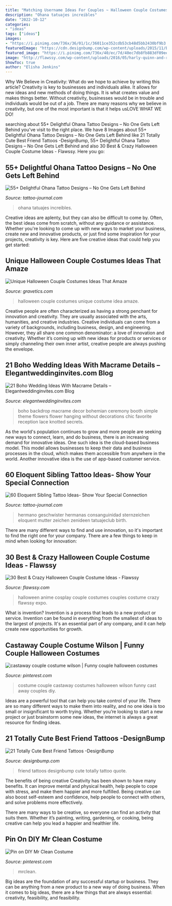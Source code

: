 ```yaml
---
title: "Matching Username Ideas For Couples ~ Halloween Couple Costumes Unique Costume Idea Amaze"
description: "Ohana tatuajes increibles"
date: "2022-10-12"
categories:
- "ideas"
tags: ["ideas"]
images:
- "https://i.pinimg.com/736x/36/01/1c/36011ce352cdb53cb48d5bb2430bf9b3.jpg"
featuredImage: "https://cdn.designbump.com/wp-content/uploads/2015/11/Best-Friend-Tattoo-Quote-On-Back.png"
featured_image: "https://i.pinimg.com/736x/40/ec/7d/40ec7db8fb883df09eebd68701540d1d--couple-costume-dynamic-duos.jpg"
image: "http://flawssy.com/wp-content/uploads/2016/05/harly-quinn-and-robin.jpg"
ShowToc: true
author: "Elisha Jenkins"
---
```



Why We Believe in Creativity: What do we hope to achieve by writing this article?
Creativity is key to businesses and individuals alike. It allows for new ideas and new methods of doing things. It is what creates value and makes things better. Without creativity, businesses would be in trouble and individuals would be out of a job. There are many reasons why we believe in creativity, but one of the most important is that it helps usLOVE WHAT WE DO!

	

		
searching about 55+ Delightful Ohana Tattoo Designs – No One Gets Left Behind you've visit to the right place. We have 8 Images about 55+ Delightful Ohana Tattoo Designs – No One Gets Left Behind like 21 Totally Cute Best Friend Tattoos -DesignBump, 55+ Delightful Ohana Tattoo Designs – No One Gets Left Behind and also 30 Best &amp; Crazy Halloween Couple Costume Ideas - Flawssy. Here you go:
		
    
## 55+ Delightful Ohana Tattoo Designs – No One Gets Left Behind

<img loading=lazy src="https://tattoo-journal.com/wp-content/uploads/2017/01/Ohana-Tattoo-38-765x765.jpg" onerror="this.onerror=null;this.src='https://tse2.mm.bing.net/th?id=OIP.-Kv7bqNfBpQZe61lXLjf9gHaHa&amp;pid=15.1';" alt="55+ Delightful Ohana Tattoo Designs – No One Gets Left Behind">

_Source: tattoo-journal.com_

>ohana tatuajes increibles. 

	

Creative ideas are aplenty, but they can also be difficult to come by. Often, the best ideas come from scratch, without any guidance or assistance. Whether you're looking to come up with new ways to market your business, create new and innovative products, or just find some inspiration for your projects, creativity is key. Here are five creative ideas that could help you get started: 

    
## Unique Halloween Couple Costumes Ideas That Amaze

<img loading=lazy src="https://www.gravetics.com/wp-content/uploads/2017/07/GREAT-Couple-Halloween-Costume-Idea.jpg" onerror="this.onerror=null;this.src='https://tse4.mm.bing.net/th?id=OIP.c4WM9ZNeFJETmRgkAmc7AgHaNB&amp;pid=15.1';" alt="Unique Halloween Couple Costumes Ideas That Amaze">

_Source: gravetics.com_

>halloween couple costumes unique costume idea amaze. 

	

Creative people are often characterized as having a strong penchant for innovation and creativity. They are usually associated with the arts, humanities, and creative industries. Creative individuals can come from a variety of backgrounds, including business, design, and engineering. However, they all share one common denominator: a love of innovation and creativity. Whether it’s coming up with new ideas for products or services or simply channeling their own inner artist, creative people are always pushing the envelope.

    
## 21 Boho Wedding Ideas With Macrame Details – Elegantweddinginvites.com Blog

<img loading=lazy src="https://www.elegantweddinginvites.com/wedding-blog/wp-content/uploads/2015/11/boho-wedding-ideas-macrame-ceremony-backdrop.jpg" onerror="this.onerror=null;this.src='https://tse3.mm.bing.net/th?id=OIP.CqNCYCU6EkFrQtWuL8Oz4wHaKI&amp;pid=15.1';" alt="21 Boho Wedding Ideas With Macrame Details – Elegantweddinginvites.com Blog">

_Source: elegantweddinginvites.com_

>boho backdrop macrame decor bohemian ceremony booth simple theme flowers flower hanging without decorations chic favorite reception lace knotted secrets. 

	

As the world's population continues to grow and more people are seeking new ways to connect, learn, and do business, there is an increasing demand for innovative ideas. One such idea is the cloud-based business model. This model allows businesses to keep their data and business processes in the cloud, which makes them accessible from anywhere in the world. Another innovative idea is the use of app-based customer service.

    
## 60 Eloquent Sibling Tattoo Ideas- Show Your Special Connection

<img loading=lazy src="https://tattoo-journal.com/wp-content/uploads/2016/09/sibling-tattoo39.jpg" onerror="this.onerror=null;this.src='https://tse1.mm.bing.net/th?id=OIP.81jk9sB9cGnQRNprKIQUGwHaHa&amp;pid=15.1';" alt="60 Eloquent Sibling Tattoo Ideas- Show Your Special Connection">

_Source: tattoo-journal.com_

>hermano geschwister hermanas consanguinidad sternzeichen eloquent mutter zeichen zenideen tatuajeclub birth. 

	

There are many different ways to find and use innovation, so it's important to find the right one for your company. There are a few things to keep in mind when looking for innovation: 

    
## 30 Best &amp; Crazy Halloween Couple Costume Ideas - Flawssy

<img loading=lazy src="http://flawssy.com/wp-content/uploads/2016/05/harly-quinn-and-robin.jpg" onerror="this.onerror=null;this.src='https://tse1.mm.bing.net/th?id=OIP.6q_rnF9IHwfpKeWMpo6vNQHaMg&amp;pid=15.1';" alt="30 Best &amp; Crazy Halloween Couple Costume Ideas - Flawssy">

_Source: flawssy.com_

>halloween anime cosplay couple costumes couples costume crazy flawssy expo. 

	

What is invention?
Invention is a process that leads to a new product or service. Invention can be found in everything from the smallest of ideas to the largest of projects. It's an essential part of any company, and it can help create new opportunities for growth.

    
## Castaway Couple Costume Wilson | Funny Couple Halloween Costumes

<img loading=lazy src="https://i.pinimg.com/736x/40/ec/7d/40ec7db8fb883df09eebd68701540d1d--couple-costume-dynamic-duos.jpg" onerror="this.onerror=null;this.src='https://tse1.mm.bing.net/th?id=OIP.nsO36poVMTz5cFRAMmB0JQHaKu&amp;pid=15.1';" alt="castaway couple costume wilson | Funny couple halloween costumes">

_Source: pinterest.com_

>costume couple castaway costumes halloween wilson funny cast away couples diy. 

	

Ideas are a powerful tool that can help you take control of your life. There are so many different ways to make them into reality, and no one idea is too small or insignificant to worth trying. Whether you’re looking to start a new project or just brainstorm some new ideas, the internet is always a great resource for finding ideas.

    
## 21 Totally Cute Best Friend Tattoos -DesignBump

<img loading=lazy src="https://cdn.designbump.com/wp-content/uploads/2015/11/Best-Friend-Tattoo-Quote-On-Back.png" onerror="this.onerror=null;this.src='https://tse2.mm.bing.net/th?id=OIP.Y0iyTU8ExU7MO2QWvmTjAwAAAA&amp;pid=15.1';" alt="21 Totally Cute Best Friend Tattoos -DesignBump">

_Source: designbump.com_

>friend tattoos designbump cute totally tattoo quote. 

	

The benefits of being creative
Creativity has been shown to have many benefits. It can improve mental and physical health, help people to cope with stress, and make them happier and more fulfilled.
Being creative can also boost self-esteem and confidence, help people to connect with others, and solve problems more effectively.

There are many ways to be creative, so everyone can find an activity that suits them. Whether it’s painting, writing, gardening, or cooking, being creative can help you lead a happier and healthier life.

    
## Pin On DIY Mr Clean Costume

<img loading=lazy src="https://i.pinimg.com/736x/36/01/1c/36011ce352cdb53cb48d5bb2430bf9b3.jpg" onerror="this.onerror=null;this.src='https://tse2.mm.bing.net/th?id=OIP.Wws72jhyY-E2S2eD5JOJvQHaJQ&amp;pid=15.1';" alt="Pin on DIY Mr Clean Costume">

_Source: pinterest.com_

>mrclean. 

	

Big ideas are the foundation of any successful startup or business. They can be anything from a new product to a new way of doing business. When it comes to big ideas, there are a few things that are always essential: creativity, feasibility, and feasibility.

